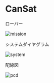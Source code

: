 # CanSat

ローバー

![mission](https://github.com/sakate1002/CANSAT2022/assets/103055126/8f656491-d4f1-4132-879e-03b7f3bd51db)

システムダイヤグラム

![system](https://github.com/sakate1002/CANSAT2022/assets/103055126/de4d86b0-ea8a-41c9-b9dc-25ffb6deb09b)

配線図

![pcd](https://github.com/sakate1002/CANSAT2022/assets/103055126/9aaf5f8f-bbcc-4c74-b5e9-2a88ce9b556f)
